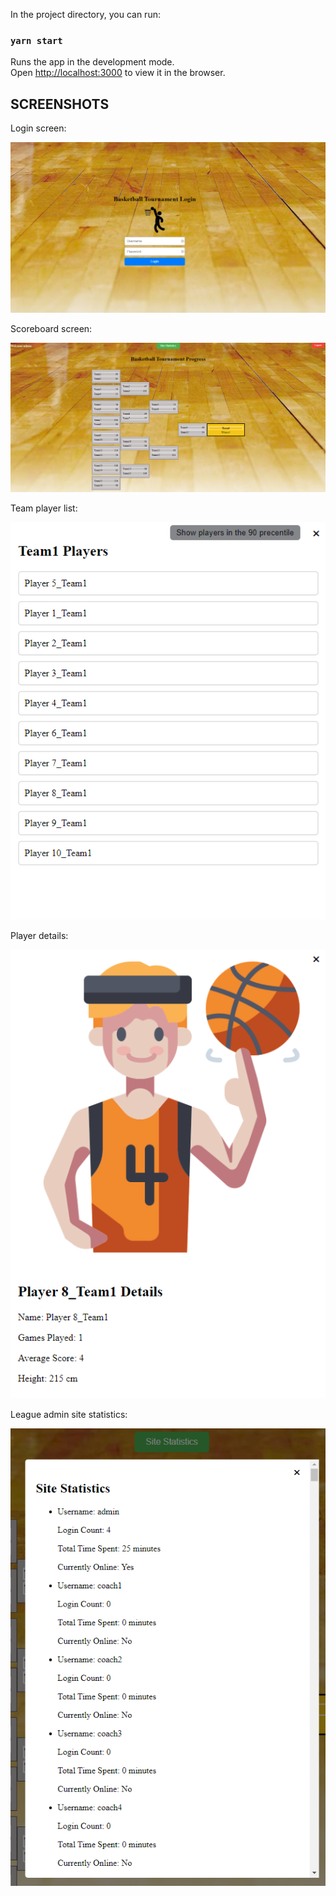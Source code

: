 In the project directory, you can run:

### `yarn start`

Runs the app in the development mode.\
Open [http://localhost:3000](http://localhost:3000) to view it in the browser.

## SCREENSHOTS
Login screen:

![](https://github.com/Raszageth/basketball-frontend/raw/main/public/screenshots/login_screen.png "login page")

Scoreboard screen:

![](https://github.com/Raszageth/basketball-frontend/raw/main/public/screenshots/dashboard_screen.png "scoreboard page")

Team player list:

![](https://github.com/Raszageth/basketball-frontend/raw/main/public/screenshots/team_players_list.png "player list")

Player details:

![](https://github.com/Raszageth/basketball-frontend/raw/main/public/screenshots/player_details.png "player details")

League admin site statistics:

![](https://github.com/Raszageth/basketball-frontend/raw/main/public/screenshots/site_statistics.png "admin site statistics")